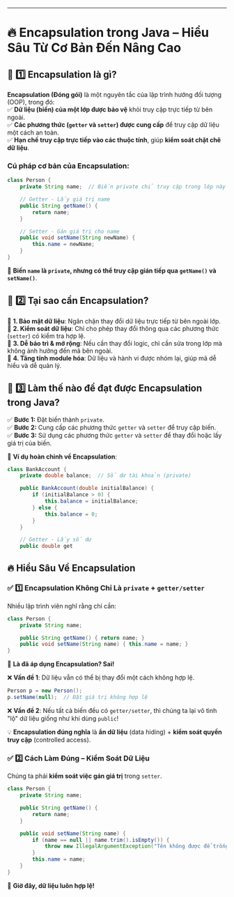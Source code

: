
---
# 🔥 **Encapsulation trong Java – Hiểu Sâu Từ Cơ Bản Đến Nâng Cao**

## 📌 **1️⃣ Encapsulation là gì?**

**Encapsulation (Đóng gói)** là một nguyên tắc của lập trình hướng đối tượng (OOP), trong đó:  
✅ **Dữ liệu (biến) của một lớp được bảo vệ** khỏi truy cập trực tiếp từ bên ngoài.  
✅ **Các phương thức (`getter` và `setter`) được cung cấp** để truy cập dữ liệu một cách an toàn.  
✅ **Hạn chế truy cập trực tiếp vào các thuộc tính**, giúp **kiểm soát chặt chẽ dữ liệu**.

### **Cú pháp cơ bản của Encapsulation**:
```java
class Person {
    private String name;  // Biến private chỉ truy cập trong lớp này

    // Getter - Lấy giá trị name
    public String getName() {
        return name;
    }

    // Setter - Gán giá trị cho name
    public void setName(String newName) {
        this.name = newName;
    }
}
```
📌 **Biến `name` là `private`, nhưng có thể truy cập gián tiếp qua `getName()` và `setName()`**.

## 📌 **2️⃣ Tại sao cần Encapsulation?**

🔹 **1. Bảo mật dữ liệu**: Ngăn chặn thay đổi dữ liệu trực tiếp từ bên ngoài lớp.  
🔹 **2. Kiểm soát dữ liệu**: Chỉ cho phép thay đổi thông qua các phương thức (`setter`) có kiểm tra hợp lệ.  
🔹 **3. Dễ bảo trì & mở rộng**: Nếu cần thay đổi logic, chỉ cần sửa trong lớp mà không ảnh hưởng đến mã bên ngoài.  
🔹 **4. Tăng tính module hóa**: Dữ liệu và hành vi được nhóm lại, giúp mã dễ hiểu và dễ quản lý.

## 📌 **3️⃣ Làm thế nào để đạt được Encapsulation trong Java?**

✅ **Bước 1:** Đặt biến thành `private`.  
✅ **Bước 2:** Cung cấp các phương thức `getter` và `setter` để truy cập biến.  
✅ **Bước 3:** Sử dụng các phương thức `getter` và `setter` để thay đổi hoặc lấy giá trị của biến.

🔹 **Ví dụ hoàn chỉnh về Encapsulation**:
```java
class BankAccount {
    private double balance;  // Số dư tài khoản (private)

    public BankAccount(double initialBalance) {
        if (initialBalance > 0) {
            this.balance = initialBalance;
        } else {
            this.balance = 0;
        }
    }

    // Getter - Lấy số dư
    public double get
```

## 🔥 **Hiểu Sâu Về Encapsulation**

### ✅ **1️⃣ Encapsulation Không Chỉ Là `private` + `getter/setter`**

Nhiều lập trình viên nghĩ rằng chỉ cần:
```java
class Person {
    private String name;

    public String getName() { return name; }
    public void setName(String name) { this.name = name; }
}
```
📌 **Là đã áp dụng Encapsulation? Sai!**

❌ **Vấn đề 1**: Dữ liệu vẫn có thể bị thay đổi một cách không hợp lệ.
```java
Person p = new Person();
p.setName(null);  // Đặt giá trị không hợp lệ
```
❌ **Vấn đề 2**: Nếu tất cả biến đều có `getter/setter`, thì chúng ta lại vô tình "lộ" dữ liệu giống như khi dùng `public`!

💡 **Encapsulation đúng nghĩa** là **ẩn dữ liệu** (data hiding) + **kiểm soát quyền truy cập** (controlled access).
### ✅ **2️⃣ Cách Làm Đúng – Kiểm Soát Dữ Liệu**

Chúng ta phải **kiểm soát việc gán giá trị** trong `setter`.
```java
class Person {
    private String name;

    public String getName() {
        return name;
    }

    public void setName(String name) {
        if (name == null || name.trim().isEmpty()) {
            throw new IllegalArgumentException("Tên không được để trống!");
        }
        this.name = name;
    }
}
```
📌 **Giờ đây, dữ liệu luôn hợp lệ!**


